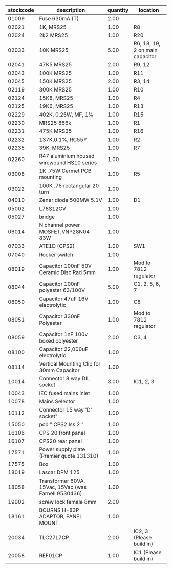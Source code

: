 |stockcode|description|quantity|location|
|---------|-----------|--------|--------|
|01009|Fuse 630mA (T)|2.00||
|02021|1K, MRS25|1.00|R8|
|02024|2k2 MRS25|1.00|R20|
|02033|10K MRS25|5.00|R6, 18, 19, 2 on main capacitor|
|02041|47K5 MRS25|2.00|R9, 12|
|02043|100K MRS25|1.00|R11|
|02045|150K MRS25|2.00|R3, 14|
|02119|300K MRS25|1.00|R10|
|02124|15K8, MRS25|1.00|R4|
|02125|19K6, MRS25|1.00|R13|
|02229|402K, 0.25W, MF, 1%|1.00|R15|
|02230|MRS25 866k|1.00|R1|
|02231|475K MRS25|1.00|R16|
|02232|137K,0.1%, RC55Y|1.00|R2|
|02235|39K, MRS25|1.00|R7|
|02260|R47 aluminium housed wirewound HS10 series|1.00||
|03008|1K .75W Cermet PCB mounting|1.00|R5|
|03022|100K .75 rectangular 20 turn|1.00||
|04010|Zener diode 500MW 5.1V|1.00|D1|
|05002|L78S12CV|1.00||
|05027|bridge|1.00||
|06014|N channel power MOSFET,VNP28N04 83W|1.00||
|07033|ATE1D (CPS2)|1.00|SW1|
|07040|Rocker switch|1.00||
|08019|Capacitor 100nF 50V Ceramic Disc Rad 5mm|1.00|Mod to 7812 regulator|
|08044|Capacitor 100nF polyester 63/100V|5.00|C1, 2, 5, 6, 7|
|08050|Capacitor 47uF 16V electrolytic|1.00|C8|
|08051|Capacitor 330nF Polyester|1.00|Mod to 7812 regulator|
|08059|Capacitor 1nF 100v boxed polyester|2.00|C3, 4|
|08100|Capacitor 22,000uF electrolytic|1.00||
|08114|Vertical Mounting Clip for 30mm Capacitor|1.00||
|10014|Connector 8 way DIL socket|3.00|IC1, 2, 3|
|10043|IEC fused mains inlet|1.00||
|10078|Mains Selector|1.00||
|10112|Connector 15 way 'D' socket"|1.00||
|15050|pcb  " CPS2 Iss 2 "|1.00||
|16106|CPS 20 front panel|1.00||
|16107|CPS20 rear panel|1.00||
|17571|Power supply plate (Premier quote 131310)|1.00||
|17575|Box|1.00||
|18019|Lascar DPM 125|1.00||
|18058|Transformer 60VA. 15Vac, 15Vac (was Farnell 9530436)|1.00||
|19002|screw lock female 8mm|2.00||
|18161|BOURNS H-83P ADAPTOR, PANEL MOUNT|1.00||
|20034|TLC27L7CP|2.00|IC2, 3 (Please build in)|
|20058|REF01CP|1.00|IC1 (Please build in)|
